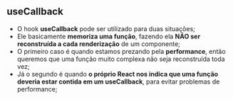 ## useCallback

- O hook **useCallback** pode ser utilizado para duas situações;
- Ele basicamente **memoriza uma função**, fazendo ela **NÃO ser reconstruída a cada renderização** de um componente;
- O primeiro caso é quando estamos prezando pela **performance**, então queremos que uma função muito complexa não seja reconstruída toda vez;
- Já o segundo é quando **o próprio React nos indica que uma função deveria estar contida em um useCallback**, para evitar problemas de performance;